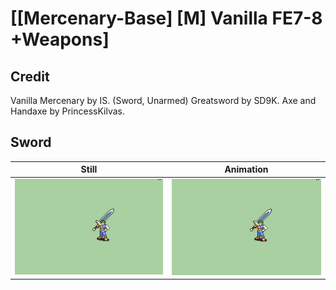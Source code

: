 # [\[Mercenary-Base\] \[M\] Vanilla FE7-8 +Weapons]

## Credit

Vanilla Mercenary by IS. (Sword, Unarmed)
Greatsword by SD9K.
Axe and Handaxe by PrincessKilvas.
	
## Sword

| Still | Animation |
| :---: | :-------: |
| ![Sword still](./Sword_000.png) | ![Sword animation](./Sword.gif) |
